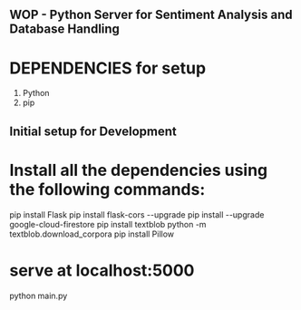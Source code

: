 ## WOP - Python Server for Sentiment Analysis and Database Handling

# DEPENDENCIES for setup
1. Python
2. pip

## Initial setup for Development

# Install all the dependencies using the following commands:
pip install Flask
pip install flask-cors --upgrade
pip install --upgrade google-cloud-firestore
pip install textblob
python -m textblob.download_corpora
pip install Pillow

# serve at localhost:5000
python main.py
